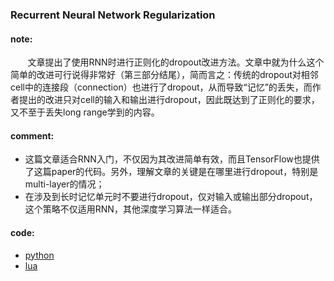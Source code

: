 ### Recurrent Neural Network Regularization
#### note:
  
&nbsp;&nbsp;&nbsp;&nbsp;&nbsp;&nbsp;&nbsp;文章提出了使用RNN时进行正则化的dropout改进方法。文章中就为什么这个简单的改进可行说得非常好（第三部分结尾），简而言之：传统的dropout对相邻cell中的连接段（connection）也进行了dropout，从而导致“记忆”的丢失，而作者提出的改进只对cell的输入和输出进行dropout，因此既达到了正则化的要求，又不至于丢失long range学到的内容。
#### comment:
  
* 这篇文章适合RNN入门，不仅因为其改进简单有效，而且TensorFlow也提供了这篇paper的代码。另外，理解文章的关键是在哪里进行dropout，特别是multi-layer的情况；
* 在涉及到长时记忆单元时不要进行dropout，仅对输入或输出部分dropout，这个策略不仅适用RNN，其他深度学习算法一样适合。

#### code: 
* [python](https://github.com/tensorflow/models/blob/master/tutorials/rnn/ptb/ptb_word_lm.py)
* [lua](https://github.com/wojzaremba/lstm)
